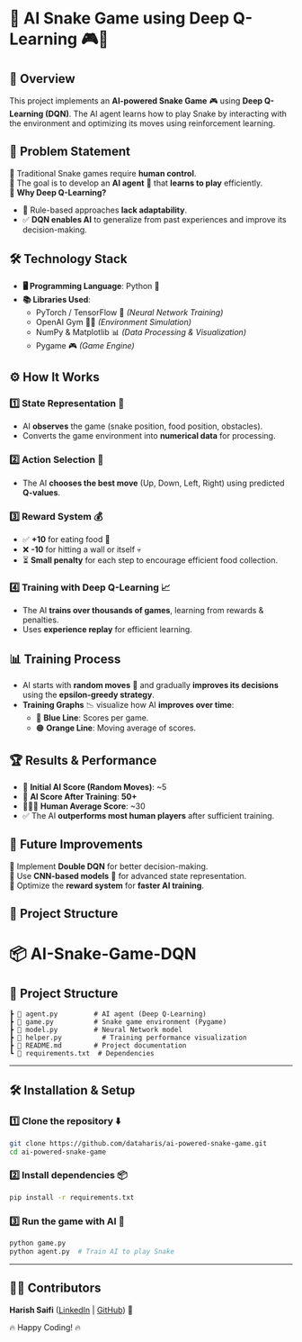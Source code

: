 # 🐍 AI Snake Game using Deep Q-Learning 🎮🧠

## 📌 Overview  
This project implements an **AI-powered Snake Game** 🎮 using **Deep Q-Learning (DQN)**. The AI agent learns how to play Snake by interacting with the environment and optimizing its moves using reinforcement learning.

## 🧐 Problem Statement  
🔹 Traditional Snake games require **human control**.  
🔹 The goal is to develop an **AI agent** 🤖 that **learns to play** efficiently.  
🔹 **Why Deep Q-Learning?**  
   - 🚫 Rule-based approaches **lack adaptability**.  
   - ✅ **DQN enables AI** to generalize from past experiences and improve its decision-making.  

## 🛠 Technology Stack  
- **🖥 Programming Language**: Python 🐍  
- **📚 Libraries Used**:  
  - PyTorch / TensorFlow 🤖 *(Neural Network Training)*  
  - OpenAI Gym 🏋️‍♂️ *(Environment Simulation)*  
  - NumPy & Matplotlib 📊 *(Data Processing & Visualization)*  
  - Pygame 🎮 *(Game Engine)*  

## ⚙️ How It Works  
### 1️⃣ **State Representation** 🧩  
   - AI **observes** the game (snake position, food position, obstacles).  
   - Converts the game environment into **numerical data** for processing.  

### 2️⃣ **Action Selection** 🎯  
   - The AI **chooses the best move** (Up, Down, Left, Right) using predicted **Q-values**.  

### 3️⃣ **Reward System** 💰  
   - ✅ **+10** for eating food 🍏  
   - ❌ **-10** for hitting a wall or itself 💀  
   - ⏳ **Small penalty** for each step to encourage efficient food collection.  

### 4️⃣ **Training with Deep Q-Learning** 📈  
   - The AI **trains over thousands of games**, learning from rewards & penalties.  
   - Uses **experience replay** for efficient learning.  

## 📊 Training Process  
- AI starts with **random moves** 🤪 and gradually **improves its decisions** using the **epsilon-greedy strategy**.  
- **Training Graphs** 📉 visualize how AI **improves over time**:  
  - 🔵 **Blue Line**: Scores per game.  
  - 🟠 **Orange Line**: Moving average of scores.  

## 🏆 Results & Performance  
- 🎯 **Initial AI Score (Random Moves)**: ~5  
- 🚀 **AI Score After Training**: **50+**  
- 🧑‍🤝‍🧑 **Human Average Score**: ~30  
- ✅ The AI **outperforms most human players** after sufficient training.  

## 🚀 Future Improvements  
🔹 Implement **Double DQN** for better decision-making.  
🔹 Use **CNN-based models** 🧠 for advanced state representation.  
🔹 Optimize the **reward system** for **faster AI training**.  

## 📂 Project Structure  

# 📦 AI-Snake-Game-DQN  

## 📂 Project Structure  
```
┣ 📜 agent.py         # AI agent (Deep Q-Learning)  
┣ 📜 game.py          # Snake game environment (Pygame)  
┣ 📜 model.py         # Neural Network model  
┣ 📜 helper.py          # Training performance visualization  
┣ 📜 README.md        # Project documentation  
┗ 📜 requirements.txt  # Dependencies  
```

---

## 🛠 Installation & Setup  

### 1️⃣ Clone the repository ⬇️  
```bash
git clone https://github.com/dataharis/ai-powered-snake-game.git
cd ai-powered-snake-game  
```

### 2️⃣ Install dependencies 📦  
```bash
pip install -r requirements.txt  
```

### 3️⃣ Run the game with AI 🤖  
```bash
python game.py   
python agent.py  # Train AI to play Snake  
```

---

## 👨‍💻 Contributors  
**Harish Saifi** ([LinkedIn](http://www.linkedin.com/in/dataharis) | [GitHub](https://github.com/dataharis)) 🚀  

🔥 Happy Coding! 🔥  


